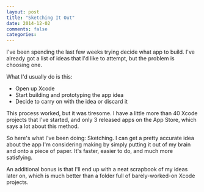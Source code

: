```yaml
---
layout: post
title: "Sketching It Out"
date: 2014-12-02
comments: false
categories: 
---
```

I've been spending the last few weeks trying decide what app to build. I've already got a list of ideas that I'd like to attempt, but the problem is choosing one.

<!-- more -->

What I'd usually do is this:

- Open up Xcode
- Start building and prototyping the app idea
- Decide to carry on with the idea or discard it

This process worked, but it was tiresome. I have a little more than 40 Xcode projects that I've started, and only 3 released apps on the App Store, which says a lot about this method.

So here's what I've been doing: Sketching. I can get a pretty accurate idea about the app I'm considering making by simply putting it out of my brain and onto a piece of paper. It's faster, easier to do, and much more satisfying.

An additional bonus is that I'll end up with a neat scrapbook of my ideas later on, which is much better than a folder full of barely-worked-on Xcode projects.